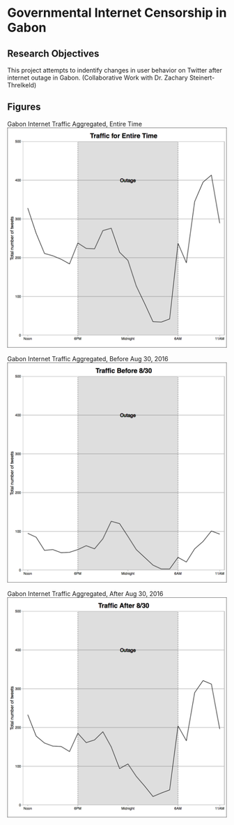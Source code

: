 # Governmental Internet Censorship in Gabon
## Research Objectives 
This project attempts to indentify changes in user behavior on Twitter after internet outage in Gabon. 
(Collaborative Work with Dr. Zachary Steinert-Threlkeld)

## Figures

Gabon Internet Traffic Aggregated, Entire Time
![Plot3](/Figures/Gabon_TrafficAggregated_EntireTime.png)

Gabon Internet Traffic Aggregated, Before Aug 30, 2016
![Plot2](/Figures/Gabon_TrafficAggregated_Before08302016.png)

Gabon Internet Traffic Aggregated, After Aug 30, 2016
![Plot1](/Figures/Gabon_TrafficAggregated_After08302016.png)


